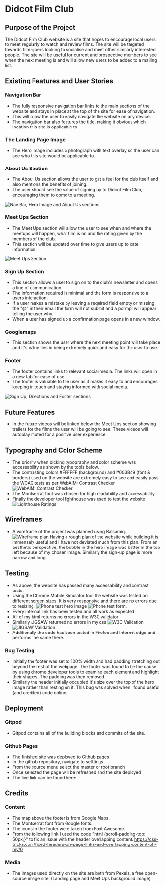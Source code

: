 # Didcot Film Club 

## Purpose of the Project
The Didcot Film Club website is a site that hopes to encourage local users to meet regularly to watch and review films. The site will be targeted towards film-goers looking to socialise and meet other similarly interested people. The site will be useful for current and prospective members to see when the next meeting is and will allow new users to be added to a mailing list. 

## Existing Features and User Stories
### Navigation Bar
 - The fully responsive navigation bar links to the main sections of the website and stays in place at the top of the site for ease of navigation.
 - This will allow the user to easily navigate the website on any device.
 - The navigation bar also features the title, making it obvious which location this site is applicable to.

### The Landing Page Image
 - The Hero Image includes a photograph with text overlay so the user can see who this site would be applicable to.

### About Us Section
 - The About Us section allows the user to get a feel for the club itself and also mentions the benefits of joining. 
 - The user should see the value of signing up to Didcot Film Club, encouraging them to come to a meeting.

 ![Nav Bar, Hero Image and About Us sections](assets/images/nav-heroimage-aboutus.png)

### Meet Ups Section
 - The Meet Ups section will allow the user to see when and where the meetups will happen, what film is on and the rating given by the members of the club.
 - This section will be updated over time to give users up to date information.

 ![Meet Ups Section](assets/images/meetups.png)

### Sign Up Section
 - This section allows a user to sign on to the club's newsletter and opens a line of communication. 
 - The information required is minimal and the form is responsive to a users interaction.
 - If a user makes a mistake by leaving a required field empty or missing the "@" in their email the form will not submit and a pormpt will appear telling the user why.
 - When a user has signed up a confirmation page opens in a new window.

### Googlemaps
 - This section shows the user where the next meeting point will take place and it's value lies in being extremely quick and easy for the user to use.

### Footer
 - The footer contains links to relevant social media. The links will open in a new tab for ease of use. 
 - The footer is valuable to the user as it makes it easy to and encourages keeping in touch and staying informed with social media.

 ![Sign Up, Directions and Footer sections](assets/images/signup-googlemaps-footer.png)

## Future Features
 - In the future videos will be linked below the Meet Ups section showing trailers for the films the user will be going to see. These videos will autoplay muted for a positive user experience.

## Typography and Color Scheme
 - The priority when picking typography and color scheme was accessability as shown by the tools below. 
 - The contrasting colors #FFFFFF (background) and #003B49 (font & borders) used on the website are extremely easy to see and easily pass the WCAG tests as per WebAIM: Contrast Checker![WebAIM: Contrast Checker](assets/images/web-aim-contrast-checker.png)
 - The Montserrat font was chosen for high readability and accessability.
 - Finally the developer tool lighthouse was used to test the website ![Lighthouse Ratings](assets/images/lighthouse-scoring.png)

## Wireframes
 - A wireframe of the project was planned using Balsamiq.
 ![Wireframe plan](assets/images/balsamiq-wireframe.png)
Having a rough plan of the website while building it is immensely useful and I have not deviated much from this plan. From an aesthetic perspective, the bubble in the hero image was better in the top left because of my chosen image. Similarly the sign-up page is more narrow and long. 

## Testing
 - As above, the website has passed many accessability and contrast tests.
 - Using the Chrome Mobile Simulator tool the website was tested on different screen sizes. It is very responsive and there are no errors due to resizing. ![Phone test hero image](assets/images/phone-test-hero.png) ![Phone test form](assets/images/phone-test-form.png).
 - Every internal link has been tested and all work as expected
 - All of my html returns no errors in the W3C validator
 - Similarly JIGSAW returned no errors in my css
 ![W3C Validation](assets/images/w3c-validation.png)
 ![JIGSAW Validation](assets/images/jigsaw-css-validation.png)
 - Additionally the code has been tested in Firefox and Internet edge and performs the same there. 

 ### Bug Testing
 - Initially the footer was set to 100% width and had padding stretching out beyond the rest of the webpage. The footer was found to be the cause by using chrome developer tools to examine each element and highlight their shapes. The padding was then removed.
 - Similarly the header initially occupied it's size over the top of the hero image rather than resting on it. This bug was solved when I found useful (and credited) code online. 

## Deployment
### Gitpod
 - Gitpod contains all of the building blocks and commits of the site. 

### Github Pages
 - The finished site was deployed to Github pages
 - In the github repository, navigate to setttings
 - From the source menu select the master or root branch
 - Once selected the page will be refreshed and the site deployed
 - The live link can be found here: 

## Credits
### Content
 - The map above the footer is from Google Maps.
 - The Montserrat font from Google fonts.
 - The icons in the footer were taken from Font Awesome.
 - From the following link I used the code "html {scroll-padding-top: 50px;}" to fix an issue with the header overlapping content. https://css-tricks.com/fixed-headers-on-page-links-and-overlapping-content-oh-my/0
### Media 
 - The images used directly on the site are both from Pexels, a free open-source image site. (Landing page and Meet Ups background image)